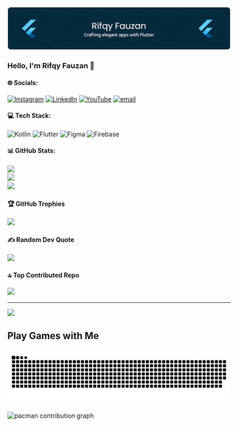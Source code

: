 <!-- ## Hello, I'm Rifqy Fauzan 👋 -->

 ![Rifqy Fauzan Banner](img/github-header-image.png)

<!-- - 🔭 I’m currently working on PT Shan Informasi Sistem (SISCOM)
- 🌱 I’m currently learning [Dart](https://dart.com) and [Kotlin](https://kotlin.com)
- ✅✅

##### Skills
![My Skills](https://go-skill-icons.vercel.app/api/icons?i=dart,kotlin,flutter,android&theme=light)
<!-- <img src="https://img.shields.io/badge/Dart-0175C2?style=for-the-badge&logo=dart&logoColor=white" />

<img src="https://img.shields.io/badge/Kotlin-B125EA?style=for-the-badge&logo=kotlin&logoColor=white" />

<img src="https://img.shields.io/badge/Flutter-02569B?style=for-the-badge&logo=flutter&logoColor=white" />

<img src="https://img.shields.io/badge/Android-3DDC84?style=for-the-badge&logo=android&logoColor=white" />

<img src="https://img.shields.io/badge/firebase-ffca28?style=for-the-badge&logo=firebase&logoColor=black" />

<img src="https://img.shields.io/badge/Figma-F24E1E?style=for-the-badge&logo=figma&logoColor=white" /> -->

<!-- ##### Connect with Me
![https://instagram.com/rifqyfauzann_](https://img.shields.io/badge/Instagram-E4405F?style=for-the-badge&logo=instagram&logoColor=white) ![https://linkedin.com/in/rifqy-fauzan-6264b6291](https://img.shields.io/badge/LinkedIn-0077B5?style=for-the-badge&logo=linkedin&logoColor=white) ![https://rifqyfauzan.netlify.app](https://img.shields.io/badge/website-000000?style=for-the-badge&logo=About.me&logoColor=white)

##### My Github Stats
![Rifqy's GitHub stats](https://github-readme-stats.vercel.app/api?username=rifqyfauzan9&show_icons=true&theme=tokyonight) -->

<!-- # 💫 About Me:
A Mobile App Developer specializing in building responsive and modern applications. With a strong focus on creating intuitive and visually appealing user interfaces, I prioritize user experience and app performance in every project I work on. -->

### Hello, I'm Rifqy Fauzan 👋


#### 🌐 Socials:
[![Instagram](https://img.shields.io/badge/Instagram-%23E4405F.svg?logo=Instagram&logoColor=white)](https://instagram.com/rifqyfauzann_) [![LinkedIn](https://img.shields.io/badge/LinkedIn-%230077B5.svg?logo=linkedin&logoColor=white)](https://linkedin.com/in/rifqy-fauzan-6264b6291) [![YouTube](https://img.shields.io/badge/YouTube-%23FF0000.svg?logo=YouTube&logoColor=white)](https://youtube.com/@rifkifaruzan) [![email](https://img.shields.io/badge/Email-D14836?logo=gmail&logoColor=white)](mailto:rifqyfauzann1@gmail.com) 

#### 💻 Tech Stack:
![Kotlin](https://img.shields.io/badge/kotlin-%237F52FF.svg?style=for-the-badge&logo=kotlin&logoColor=white) ![Flutter](https://img.shields.io/badge/Flutter-%2302569B.svg?style=for-the-badge&logo=Flutter&logoColor=white) ![Figma](https://img.shields.io/badge/figma-%23F24E1E.svg?style=for-the-badge&logo=figma&logoColor=white) ![Firebase](https://img.shields.io/badge/firebase-a08021?style=for-the-badge&logo=firebase&logoColor=ffcd34)
#### 📊 GitHub Stats:
![](https://github-readme-stats.vercel.app/api?username=RifqyFauzan9&theme=tokyonight&hide_border=false&include_all_commits=false&count_private=false)<br/>
![](https://nirzak-streak-stats.vercel.app/?user=RifqyFauzan9&theme=tokyonight&hide_border=false)<br/>
![](https://github-readme-stats.vercel.app/api/top-langs/?username=RifqyFauzan9&theme=tokyonight&hide_border=false&include_all_commits=false&count_private=false&layout=compact)

#### 🏆 GitHub Trophies
![](https://github-profile-trophy.vercel.app/?username=RifqyFauzan9&theme=tokyonight&no-frame=false&no-bg=true&margin-w=4)

#### ✍️ Random Dev Quote
![](https://quotes-github-readme.vercel.app/api?type=horizontal&theme=tokyonight)

#### 🔝 Top Contributed Repo
![](https://github-contributor-stats.vercel.app/api?username=RifqyFauzan9&limit=5&theme=dark&combine_all_yearly_contributions=true)

---
[![](https://visitcount.itsvg.in/api?id=RifqyFauzan9&icon=0&color=0)](https://visitcount.itsvg.in)

<h2 align="left">Play Games  with Me</h2>

###

<img src="https://raw.githubusercontent.com/rifqyfauzan9/rifqyfauzan9/output/snake.svg" alt="Snake animation" />

###

<picture>
  <source media="(prefers-color-scheme: dark)" srcset="https://raw.githubusercontent.com/rifqyfauzan9/rifqyfauzan9/output/pacman-contribution-graph-dark.svg">
  <source media="(prefers-color-scheme: light)" srcset="https://raw.githubusercontent.com/rifqyfauzan9/rifqyfauzan9/output/pacman-contribution-graph.svg">
  <img alt="pacman contribution graph" src="https://raw.githubusercontent.com/rifqyfauzan9/rifqyfauzan9/output/pacman-contribution-graph.svg">
</picture>

###